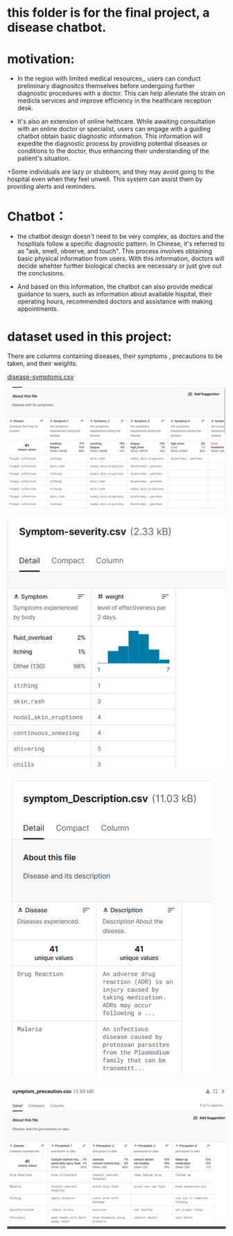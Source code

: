# this folder is for the final project, a disease chatbot.

# motivation:

+ In the region with limited medical resources,, users can conduct preliminary diagnositcs themselves before undergoing further diagnostic procedures with a doctor. This can help alleviate the strain on medicla services and improve efficiency in the healthcare reception desk. 


+ It's also an extension of online helthcare. While awaiting consultation with an online doctor or specialist, users can engage with a guiding chatbot obtain basic diagnostic information. This information will expedite the diagnostic process by providing potential diseases or conditions to the doctor, thus enhancing their understanding of the patient's situation.


+Some individuals are lazy or stubborn, and they may avoid going to the hospital even when they feel unwell. This system can assist them by providing alerts and reminders.

# Chatbot：

+ the chatbot design doesn't need to be very complex, as doctors and the hosplitals follow a specific diagnostic pattern. In Chinese, it's referred to as "ask, smell, observe, and touch". This process involves obtaining basic physical information from users. With this information, doctors will decide whehter further biological checks are necessary or just give out the conclusions. 

+ And based on this information, the chatbot can also provide medical guidance to suers, such as information about available hispital, their operating hours, recommended doctors and assistance with making appointments. 


# dataset used in this project:
There are columns containing diseases, their symptoms , precautions to be taken, and their weights.

[disease-symptoms.csv](https://www.kaggle.com/datasets/itachi9604/disease-symptom-description-dataset/data)

![alt text](./doc/image_1.png)

![alt text](./doc/image_2.png)

![alt text](./doc/image_3.png)

![alt text](./doc/image_4.png)


